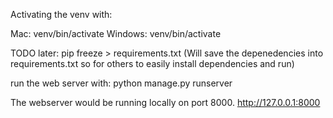 Activating the venv with:

Mac: venv/bin/activate
Windows: venv/bin/activate

TODO later:
pip freeze > requirements.txt
(Will save the depenedencies into requirements.txt so for others to easily install dependencies and run)

run the web server with:
python manage.py runserver

The webserver would be running locally on port 8000. http://127.0.0.1:8000
